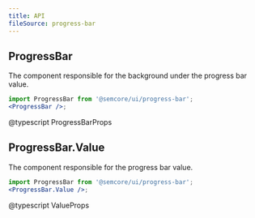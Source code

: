 ```yaml
---
title: API
fileSource: progress-bar
---
```


## ProgressBar

The component responsible for the background under the progress bar value.

```jsx
import ProgressBar from '@semcore/ui/progress-bar';
<ProgressBar />;
```

@typescript ProgressBarProps

## ProgressBar.Value

The component responsible for the progress bar value.

```jsx
import ProgressBar from '@semcore/ui/progress-bar';
<ProgressBar.Value />;
```

@typescript ValueProps
